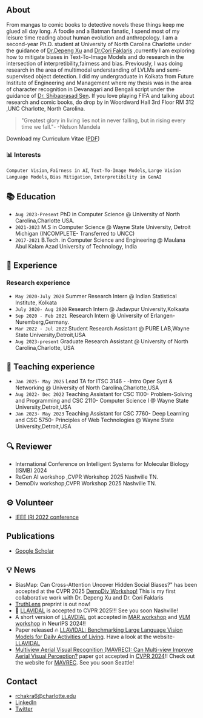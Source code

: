 ## About

From mangas to comic books to detective novels these things keep me glued all day long. A foodie and a Batman fanatic, I spend most of my leisure time reading about human evolution and anthropology. I am a second-year Ph.D. student at University of North Carolina Charlotte under the guidance of [Dr.Depeng Xu](https://webpages.charlotte.edu/dxu7/) and [Dr.Cori Faklaris](https://corifaklaris.com) ,currently I am exploring how to mitigate biases in Text-To-Image Models and do research in the intersection of interpretibility,fairness and bias. Previously, I was doing research in the area of multimodal understanding of LVLMs and semi-supervised object detection. I did my undergraduate in Kolkata from Future Institute of Engineering and Management where my thesis was in the area of character recognition in Devanagari and Bengali script under the guidance of [Dr. Shibaprasad Sen](https://www.cmaterju.in/scholars/shibaprasad-sen). If you love playing FIFA and talking about research and comic books, do drop by in Woordward Hall 3rd Floor RM 312 ,UNC Charlotte, North Carolina.
>"Greatest glory in living lies not in never falling, but in rising every time we fall."-
>-Nelson Mandela 


Download my Curriculum Vitae ([PDF](1695867237691.pdf))



### 📊 Interests

 `Computer Vision`, `Fairness in AI`, `Text-To-Image Models`, `Large Vision Language Models`, `Bias Mitigation`, `Interpretibility in GenAI`
 

## 📚 Education
- `Aug 2023-Present` PhD in Computer Science @ University of North Carolina,Charlotte USA.
- `2021-2023` M.S in Computer Science @ Wayne State University, Detroit Michigan (INCOMPLETE- Transferred to UNCC)
- `2017-2021` B.Tech. in Computer Science and Engineering @ Maulana Abul Kalam Azad University of Technology, India

## 🔬 Experience
### Research experience
- `May 2020-July 2020` Summer Research Intern @ Indian Statistical Institute, Kolkata
- `July 2020- Aug 2020` Research Intern @ Jadavpur University,Kolkaata
- `Sep 2020 - Feb 2021 `Research Intern @ University of Erlangen-Nuremberg,Germany.
- `Mar 2022 - Jul 2022` Student Research Assistant @ PURE LAB,Wayne State University,Detroit,USA
- `Aug 2023-present` Graduate Research Assistant @ University of North Carolina,Charlotte, USA

## 📝 Teaching experience

- `Jan 2025- May 2025` Lead TA for ITSC 3146 - -Intro Oper Syst & Networking @ University of North Carolina,Charlotte,USA
- `Aug 2022- Dec 2022` Teaching Assistant for CSC 1100- Problem-Solving and Programming and CSC 2110- Computer Science I @ Wayne State University,Detroit,USA
- `Jan 2023- May 2023` Teaching Assistant for CSC 7760- Deep Learning and CSC 5750- Principles of Web Technologies @ Wayne State University,Detroit,USA

## 🔍 Reviewer
- International Conference on Intelligent Systems for Molecular Biology (ISMB) 2024
- ReGen AI workshop ,CVPR Workshop 2025 Nashville TN.
- DemoDiv workshop,CVPR Workshop 2025 Nashville TN.
  

## ⚙️ Volunteer
- [IEEE IRI 2022 conference](https://homepages.uc.edu/~niunn/IRI22/committee_organizing.html)

  
## Publications
- [Google Scholar](https://scholar.google.com/citations?hl=en&user=39r7ciQAAAAJ&view_op=list_works&sortby=pubdate)
  

## 💡 News 
-  BiasMap: Can Cross-Attention Uncover Hidden Social Biases?" has been accepted at the CVPR 2025 [DemoDiv Workshop!](https://sites.google.com/view/cvpr-2025-demodiv/home?authuser=0) This is my first collaborative work with Dr. Depeng Xu and Dr. Cori Faklaris
- [TruthLens](https://arxiv.org/abs/2503.15342) preprint is out now!
- 🤌 [LLAVIDAL](https://adl-x.github.io/) is accepted to CVPR 2025!!! See you soon Nashville!
- A short version of [LLAVDIAL](https://drive.google.com/file/d/1KrCkEWpLn0zsupdiwXFYlsZ3N9tEsKSi/view) got accepted in [MAR workshop](https://marworkshop.github.io/neurips24/) and [VLM workshop](https://video-and-language-workshop-2024.webflow.io) in NeurIPS 2024!!
- Paper released 🔥 [LLAVIDAL: Benchmarking Large Language Vision Models for Daily Activities of Living](https://arxiv.org/abs/2406.09390). Have a look at the website- [LLAVIDAL](https://adl-x.github.io)
- [Multiview Aerial Visual Recognition (MAVREC): Can Multi-view Improve Aerial Visual Perception?](https://arxiv.org/abs/2312.04548) paper got accepted in [CVPR 2024](https://cvpr.thecvf.com)!! Check out the website for [MAVREC](https://mavrec.github.io). See you soon Seattle!




## Contact
- rchakra6@charlotte.edu
- [LinkedIn](https://www.linkedin.com/in/rajatsubhra-chakraborty-6bb133168/)
- [Twitter](https://twitter.com/Rajat_wayne)


<!--## Test
Display Table in README.md file in Git


| FirstName     | LastName      | City   
| ------------- | ------------- | --------    |
| `John`        | Test1         | `NewYork`   |
| `Bob`         | Test2         | `Toronto`   |
-->

<!--
**iamankan/iamankan** is a ✨ _special_ ✨ repository because its `README.md` (this file) appears on your GitHub profile.

Here are some ideas to get you started:

- 🔭 I’m currently working on ...
- 🌱 I’m currently learning ...
- 👯 I’m looking to collaborate on ...
- 🤔 I’m looking for help with ...
- 💬 Ask me about ...
- 📫 How to reach me: ...
- 😄 Pronouns: ...
- ⚡ Fun fact: ...
-->
